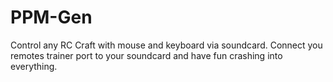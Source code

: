 # PPM-Gen
Control any RC Craft with mouse and keyboard via soundcard. 
Connect you remotes trainer port to your soundcard and have fun crashing into everything.
